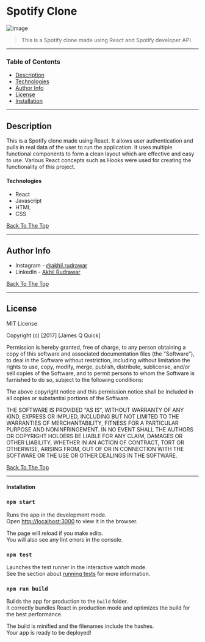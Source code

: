 # Spotify Clone

![image](https://user-images.githubusercontent.com/53989824/94802071-a0dab480-0404-11eb-9e20-2a9f67a0d78d.png)


> This is a Spotify clone made using React and Spotify developer API.

---

### Table of Contents

- [Description](#description)
- [Technologies](#technology)
- [Author Info](#author-info)
- [License](#license)
- [Installation](#installation)



---

## Description

This is a Spotify clone made using React. It allows user authentication and pulls in real data of the user to run the application. It uses multiple functional components to form a clean layout which are effective and easy to use. Various React concepts such as Hooks were used for creating the functionality of this project.

#### Technologies

- React
- Javascript
- HTML
- CSS

[Back To The Top](#read-me-template)

---


## Author Info

- Instagram - [@akhil.rudrawar](https://www.instagram.com/akhil.rudrawar)
- LinkedIn - [Akhil Rudrawar](https://www.linkedin.com/in/akhil-rudrawar-b17423192/)

[Back To The Top](#read-me-template)

---

## License

MIT License

Copyright (c) [2017] [James Q Quick]

Permission is hereby granted, free of charge, to any person obtaining a copy
of this software and associated documentation files (the "Software"), to deal
in the Software without restriction, including without limitation the rights
to use, copy, modify, merge, publish, distribute, sublicense, and/or sell
copies of the Software, and to permit persons to whom the Software is
furnished to do so, subject to the following conditions:

The above copyright notice and this permission notice shall be included in all
copies or substantial portions of the Software.

THE SOFTWARE IS PROVIDED "AS IS", WITHOUT WARRANTY OF ANY KIND, EXPRESS OR
IMPLIED, INCLUDING BUT NOT LIMITED TO THE WARRANTIES OF MERCHANTABILITY,
FITNESS FOR A PARTICULAR PURPOSE AND NONINFRINGEMENT. IN NO EVENT SHALL THE
AUTHORS OR COPYRIGHT HOLDERS BE LIABLE FOR ANY CLAIM, DAMAGES OR OTHER
LIABILITY, WHETHER IN AN ACTION OF CONTRACT, TORT OR OTHERWISE, ARISING FROM,
OUT OF OR IN CONNECTION WITH THE SOFTWARE OR THE USE OR OTHER DEALINGS IN THE
SOFTWARE.

[Back To The Top](#read-me-template)

---


#### Installation

### `npm start`

Runs the app in the development mode.<br />
Open [http://localhost:3000](http://localhost:3000) to view it in the browser.

The page will reload if you make edits.<br />
You will also see any lint errors in the console.

### `npm test`

Launches the test runner in the interactive watch mode.<br />
See the section about [running tests](https://facebook.github.io/create-react-app/docs/running-tests) for more information.

### `npm run build`

Builds the app for production to the `build` folder.<br />
It correctly bundles React in production mode and optimizes the build for the best performance.

The build is minified and the filenames include the hashes.<br />
Your app is ready to be deployed!






